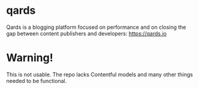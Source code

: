 # qards
Qards is a blogging platform focused on performance and on closing the gap between content publishers and developers: https://qards.io

# Warning!

This is not usable. The repo lacks Contentful models and many other things needed to be functional.
